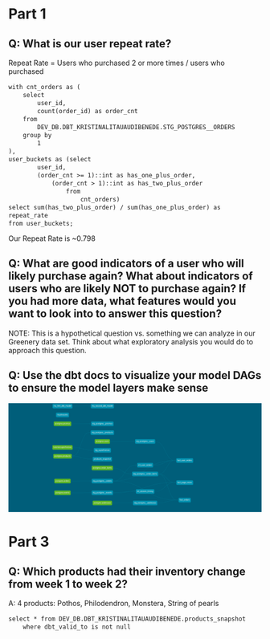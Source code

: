 # Part 1
## Q: What is our user repeat rate?

Repeat Rate = Users who purchased 2 or more times / users who purchased
```
with cnt_orders as (
    select
        user_id,
        count(order_id) as order_cnt
    from
        DEV_DB.DBT_KRISTINALITAUAUDIBENEDE.STG_POSTGRES__ORDERS
    group by
        1
),
user_buckets as (select
        user_id,
        (order_cnt >= 1)::int as has_one_plus_order,
            (order_cnt > 1)::int as has_two_plus_order
                from
                    cnt_orders)
select sum(has_two_plus_order) / sum(has_one_plus_order) as repeat_rate
from user_buckets;
```

Our Repeat Rate is ~0.798

## Q: What are good indicators of a user who will likely purchase again? What about indicators of users who are likely NOT to purchase again? If you had more data, what features would you want to look into to answer this question?
NOTE: This is a hypothetical question vs. something we can analyze in our Greenery data set. Think about what exploratory analysis you would do to approach this question.

## Q: Use the dbt docs to visualize your model DAGs to ensure the model layers make sense
![DAG of week-2 project](https://github.com/klitau/course-dbt/blob/main/dbt-dag.png)

# Part 3
## Q: Which products had their inventory change from week 1 to week 2?
A: 4 products: Pothos, Philodendron, Monstera, String of pearls
```
select * from DEV_DB.DBT_KRISTINALITAUAUDIBENEDE.products_snapshot 
    where dbt_valid_to is not null
```
